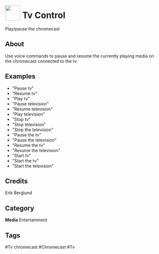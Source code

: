 # <img src="https://raw.githack.com/FortAwesome/Font-Awesome/master/svgs/solid/tv.svg" card_color="#22A7F0" width="50" height="50" style="vertical-align:bottom"/> Tv Control
Play/pause the chromecast

## About
Use voice commands to pause and resume the currently playing media on the chromecast connected to the tv.

## Examples
* "Pause tv"
* "Resume tv"
* "Play tv"
* "Pause television"
* "Resume television"
* "Play television"
* "Stop tv"
* "Stop television"
* "Stop the television"
* "Pause the tv"
* "Pause the television"
* "Resume the tv"
* "Resume the television"
* "Start tv"
* "Start the tv"
* "Start the television"

## Credits
Erik Berglund

## Category
**Media**
Entertainment

## Tags
#Tv chromecast
#Chromecast
#Tv

